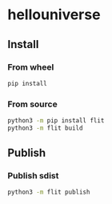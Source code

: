 # hellouniverse

## Install

### From wheel

```bash
pip install 
```

### From source

```bash
python3 -m pip install flit
python3 -m flit build
```

## Publish

### Publish sdist

```bash
python3 -m flit publish
```
